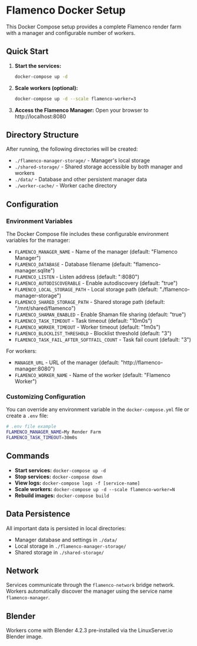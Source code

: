 # Flamenco Docker Setup

This Docker Compose setup provides a complete Flamenco render farm with a manager and configurable number of workers.

## Quick Start

1. **Start the services:**
   ```bash
   docker-compose up -d
   ```

2. **Scale workers (optional):**
   ```bash
   docker-compose up -d --scale flamenco-worker=3
   ```

3. **Access the Flamenco Manager:**
   Open your browser to http://localhost:8080

## Directory Structure

After running, the following directories will be created:
- `./flamenco-manager-storage/` - Manager's local storage
- `./shared-storage/` - Shared storage accessible by both manager and workers
- `./data/` - Database and other persistent manager data
- `./worker-cache/` - Worker cache directory

## Configuration

### Environment Variables

The Docker Compose file includes these configurable environment variables for the manager:

- `FLAMENCO_MANAGER_NAME` - Name of the manager (default: "Flamenco Manager")
- `FLAMENCO_DATABASE` - Database filename (default: "flamenco-manager.sqlite")
- `FLAMENCO_LISTEN` - Listen address (default: ":8080")
- `FLAMENCO_AUTODISCOVERABLE` - Enable autodiscovery (default: "true")
- `FLAMENCO_LOCAL_STORAGE_PATH` - Local storage path (default: "./flamenco-manager-storage")
- `FLAMENCO_SHARED_STORAGE_PATH` - Shared storage path (default: "/mnt/shared/flamenco")
- `FLAMENCO_SHAMAN_ENABLED` - Enable Shaman file sharing (default: "true")
- `FLAMENCO_TASK_TIMEOUT` - Task timeout (default: "10m0s")
- `FLAMENCO_WORKER_TIMEOUT` - Worker timeout (default: "1m0s")
- `FLAMENCO_BLOCKLIST_THRESHOLD` - Blocklist threshold (default: "3")
- `FLAMENCO_TASK_FAIL_AFTER_SOFTFAIL_COUNT` - Task fail count (default: "3")

For workers:
- `MANAGER_URL` - URL of the manager (default: "http://flamenco-manager:8080")
- `FLAMENCO_WORKER_NAME` - Name of the worker (default: "Flamenco Worker")

### Customizing Configuration

You can override any environment variable in the `docker-compose.yml` file or create a `.env` file:

```bash
# .env file example
FLAMENCO_MANAGER_NAME=My Render Farm
FLAMENCO_TASK_TIMEOUT=30m0s
```

## Commands

- **Start services:** `docker-compose up -d`
- **Stop services:** `docker-compose down`
- **View logs:** `docker-compose logs -f [service-name]`
- **Scale workers:** `docker-compose up -d --scale flamenco-worker=N`
- **Rebuild images:** `docker-compose build`

## Data Persistence

All important data is persisted in local directories:
- Manager database and settings in `./data/`
- Local storage in `./flamenco-manager-storage/`
- Shared storage in `./shared-storage/`

## Network

Services communicate through the `flamenco-network` bridge network. Workers automatically discover the manager using the service name `flamenco-manager`.

## Blender

Workers come with Blender 4.2.3 pre-installed via the LinuxServer.io Blender image.